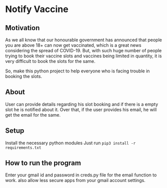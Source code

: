 Notify Vaccine
==============================

## Motivation
As we all know that our honourable government has announced that people you are above 18+ can now get vaccinated, which is a great news considering the spread of COVID-19. But, with such huge number of people trying to book their vaccine slots and vaccines being limited in quantity, it is very difficult to book the slots for the same.

So, make this python project to help everyone who is facing trouble in booking the slots.

## About
User can provide details regarding his slot booking and if there is a empty slot he is notified about it. Over that, if the user provides his email, he will get the email for the same. 


## Setup
Install the necessary python modules
Just run `pip3 install -r requirements.txt`

## How to run the program
Enter your gmail id and password in creds.py file for the email function to work. also allow less secure apps from your gmail account settings.
